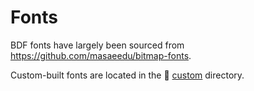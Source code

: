 # Fonts

<!-- ## TODO: make bitmap-fonts a git submodule  -->

BDF fonts have largely been sourced from https://github.com/masaeedu/bitmap-fonts.

Custom-built fonts are located in the :file_folder: [custom](./custom/) directory.

